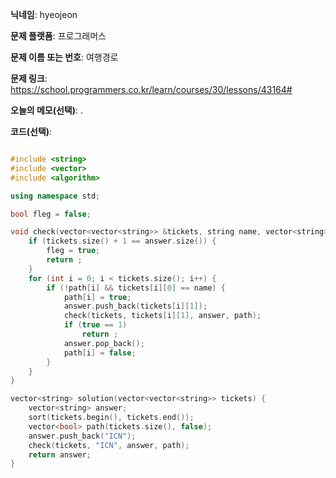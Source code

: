 **닉네임**: hyeojeon

**문제 플랫폼**: 프로그래머스

**문제 이름 또는 번호**: 여행경로

**문제 링크**: https://school.programmers.co.kr/learn/courses/30/lessons/43164#

**오늘의 메모(선택)**: .

**코드(선택)**:

```cpp

#include <string>
#include <vector>
#include <algorithm>

using namespace std;

bool fleg = false;

void check(vector<vector<string>> &tickets, string name, vector<string> &answer, vector<bool> path) {
    if (tickets.size() + 1 == answer.size()) {
        fleg = true;
        return ;
    }
    for (int i = 0; i < tickets.size(); i++) {
        if (!path[i] && tickets[i][0] == name) {
            path[i] = true;
            answer.push_back(tickets[i][1]);
            check(tickets, tickets[i][1], answer, path);
            if (true == 1)
                return ;
            answer.pop_back();
            path[i] = false;
        }
    }
}

vector<string> solution(vector<vector<string>> tickets) {
    vector<string> answer;
    sort(tickets.begin(), tickets.end());
    vector<bool> path(tickets.size(), false);
    answer.push_back("ICN");
    check(tickets, "ICN", answer, path);
    return answer;
}


```
